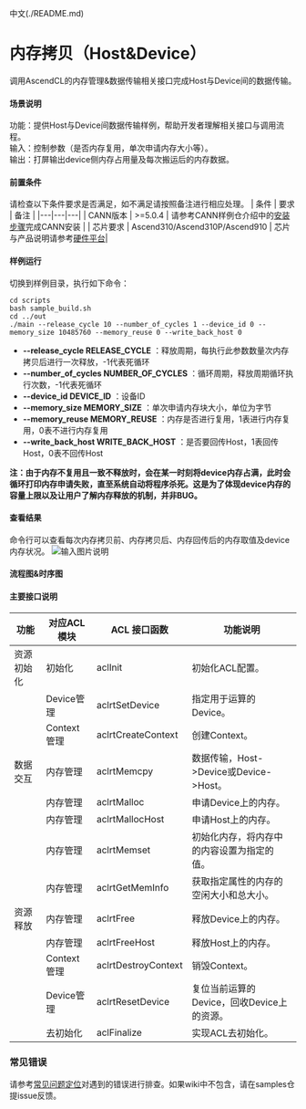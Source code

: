 中文(./README.md)
# 内存拷贝（Host&Device）
调用AscendCL的内存管理&数据传输相关接口完成Host与Device间的数据传输。

#### 场景说明
功能：提供Host与Device间数据传输样例，帮助开发者理解相关接口与调用流程。    
输入：控制参数（是否内存复用，单次申请内存大小等）。    
输出：打屏输出device侧内存占用量及每次搬运后的内存数据。  

#### 前置条件
请检查以下条件要求是否满足，如不满足请按照备注进行相应处理。
| 条件 | 要求 | 备注 |
|---|---|---|
| CANN版本 | >=5.0.4 | 请参考CANN样例仓介绍中的[安装步骤](https://github.com/Ascend/samples#%E5%AE%89%E8%A3%85)完成CANN安装 |
| 芯片要求 | Ascend310/Ascend310P/Ascend910 | 芯片与产品说明请参考[硬件平台](https://ascend.huawei.com/zh/#/hardware/product)|

#### 样例运行
切换到样例目录，执行如下命令：
```
cd scripts
bash sample_build.sh
cd ../out
./main --release_cycle 10 --number_of_cycles 1 --device_id 0 --memory_size 10485760 --memory_reuse 0 --write_back_host 0
```
-  **--release_cycle RELEASE_CYCLE**          ：释放周期，每执行此参数数量次内存拷贝后进行一次释放，-1代表死循环
-  **--number_of_cycles NUMBER_OF_CYCLES**    ：循环周期，释放周期循环执行次数，-1代表死循环
-  **--device_id DEVICE_ID**                  ：设备ID
-  **--memory_size MEMORY_SIZE**              ：单次申请内存块大小，单位为字节
-  **--memory_reuse MEMORY_REUSE**            ：内存是否进行复用，1表进行内存复用，0表不进行内存复用
-  **--write_back_host WRITE_BACK_HOST**      ：是否要回传Host，1表回传Host，0表不回传Host

**注：由于内存不复用且一致不释放时，会在某一时刻将device内存占满，此时会循环打印内存申请失败，直至系统自动将程序杀死。这是为了体现device内存的容量上限以及让用户了解内存释放的机制，并非BUG。**

#### 查看结果
命令行可以查看每次内存拷贝前、内存拷贝后、内存回传后的内存取值及device内存状况。
![输入图片说明](image/device.png)

#### 流程图&时序图


#### 主要接口说明

| 功能                | 对应ACL模块        | ACL 接口函数                      | 功能说明                                |
|--------------------|-------------------|-----------------------------------|----------------------------------------|
| 资源初始化          | 初始化             | aclInit                          | 初始化ACL配置。                         |
|                    | Device管理         | aclrtSetDevice                 | 指定用于运算的Device。                  |
|                    | Context管理        | aclrtCreateContext             | 创建Context。                          |
| 数据交互            | 内存管理            | aclrtMemcpy                    | 数据传输，Host->Device或Device->Host。  |
|                    | 内存管理            | aclrtMalloc            | 申请Device上的内存。      |
|                    | 内存管理            | aclrtMallocHost               | 申请Host上的内存。                      |
|                    | 内存管理            | aclrtMemset                    | 初始化内存，将内存中的内容设置为指定的值。 |
|                    | 内存管理            | aclrtGetMemInfo              | 获取指定属性的内存的空闲大小和总大小。     |
| 资源释放            | 内存管理            | aclrtFree              | 释放Device上的内存。      |
|                    | 内存管理            | aclrtFreeHost                 | 释放Host上的内存。                       |
|                    | Context管理         | aclrtDestroyContext           | 销毁Context。                           |
|                    | Device管理          | aclrtResetDevice              | 复位当前运算的Device，回收Device上的资源。 |
|                    | 去初始化            | aclFinalize                     | 实现ACL去初始化。                        |

### 常见错误
请参考[常见问题定位](https://github.com/Ascend/samples/wikis/%E5%B8%B8%E8%A7%81%E9%97%AE%E9%A2%98%E5%AE%9A%E4%BD%8D/%E4%BB%8B%E7%BB%8D)对遇到的错误进行排查。如果wiki中不包含，请在samples仓提issue反馈。